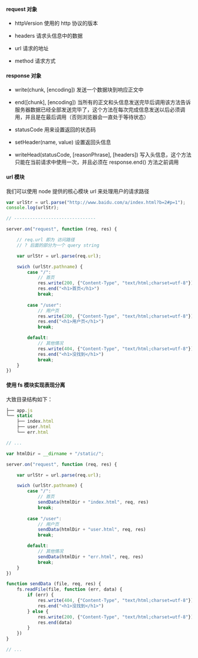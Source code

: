 #### request 对象

* httpVersion  使用的 http 协议的版本

* headers  请求头信息中的数据

* url  请求的地址

* method  请求方式

#### response 对象

* write(chunk, [encoding])  发送一个数据块到响应正文中

* end([chunk], [encoding])  当所有的正文和头信息发送完毕后调用该方法告诉服务器数据已经全部发送完毕了，这个方法在每次完成信息发送以后必须调用，并且是在最后调用（否则浏览器会一直处于等待状态）

* statusCode  用来设置返回的状态码

* setHeader(name, value)  设置返回头信息

* writeHead(statusCode, [reasonPhrase], [headers])  写入头信息，这个方法只能在当前请求中使用一次，并且必须在 response.end() 方法之前调用

#### url 模块

我们可以使用 node 提供的核心模块 url 来处理用户的请求路径

```js
var urlStr = url.parse("http://www.baidu.com/a/index.html?b=2#p=1");
console.log(urlStr);

// -------------------------------

server.on("request", function (req, res) {

    // req.url 即为 访问路径
    // ? 后面的部分为一个 query string

    var urlStr = url.parse(req.url);

    swich (urlStr.pathname) {
        case "/":
            // 首页
            res.write(200, {"Content-Type", "text/html;charset=utf-8"})
            res.end("<h1>首页</h1>")
            break;
        
        case "/user":
            // 用户页
            res.write(200, {"Content-Type", "text/html;charset=utf-8"})
            res.end("<h1>用户页</h1>")
            break;

        default: 
            // 其他情况
            res.write(404, {"Content-Type", "text/html;charset=utf-8"})
            res.end("<h1>没找到</h1>")
            break;
    }
})
```

#### 使用 fs 模块实现表现分离

大致目录结构如下：

```js
├── app.js
└── static
    ├── index.html
    ├── user.html
    └── err.html
```

```js
// ...

var htmlDir = __dirname + "/static/";

server.on("request", function (req, res) {

    var urlStr = url.parse(req.url);

    swich (urlStr.pathname) {
        case "/":
            // 首页
            sendData(htmlDir + "index.html", req, res)
            break;
        
        case "/user":
            // 用户页
            sendData(htmlDir + "user.html", req, res)
            break;

        default: 
            // 其他情况
            sendData(htmlDir + "err.html", req, res)
            break;
    }
})

function sendData (file, req, res) {
    fs.readFile(file, function (err, data) {
        if (err) {
            res.write(404, {"Content-Type", "text/html;charset=utf-8"})
            res.end("<h1>没找到</h1>")
        } else {
            res.write(200, {"Content-Type", "text/html;charset=utf-8"})
            res.end(data)
        }
    })
}

// ...
```